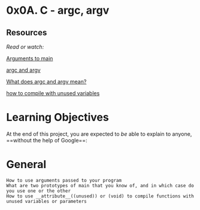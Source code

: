 # 0x0A. C - argc, argv

## Resources
*Read or watch:*

[Arguments to main](https://intranet.alxswe.com/rltoken/Jip_nI4tv2ybQZ-jV3fqJg)

[argc and argv](https://intranet.alxswe.com/rltoken/31aLwv8qsXuiUZrOk9Djqg)

[What does argc and argv mean?](https://intranet.alxswe.com/rltoken/A0pzqslB6Z3Y3OV3hJQ6Tw)

[how to compile with unused variables](https://intranet.alxswe.com/rltoken/MkOUE1ndq1UAx9Erk-AVbg)

# Learning Objectives
At the end of this project, you are expected to _be_ able to explain to anyone, ==without the help of Google==:

# General

    How to use arguments passed to your program
    What are two prototypes of main that you know of, and in which case do you use one or the other
    How to use __attribute__((unused)) or (void) to compile functions with unused variables or parameters
